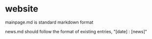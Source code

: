 # website
mainpage.md is standard markdown format

news.md should follow the format of existing entries, "[date] : [news]"
